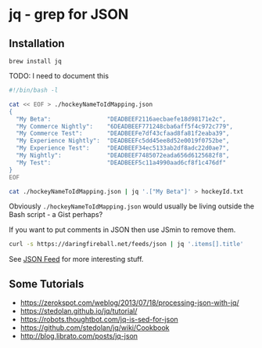 # jq - grep for JSON

## Installation

`brew install jq`

TODO: I need to document this

```bash
#!/bin/bash -l

cat << EOF > ./hockeyNameToIdMapping.json
{
  "My Beta":                "DEADBEEF2116aecbaefe18d98171e2c",
  "My Commerce Nightly":    "6DEADBEEF771248cba6aff5f4c972c779",
  "My Commerce Test":       "DEADBEEFe7df43cfaad8fa81f2eaba39",
  "My Experience Nightly":  "DEADBEEFc5dd45ee8d52e0019f0752be",
  "My Experience Test":     "DEADBEEF34ec5133ab2df8adc22d0ae7",
  "My Nightly":             "DEADBEEF7485072eada656d6125682f8",
  "My Test":                "DEADBEEF5c11a4990aad6cf8f1c476df"
}
EOF

cat ./hockeyNameToIdMapping.json | jq '.["My Beta"]' > hockeyId.txt
```

Obviously `./hockeyNameToIdMapping.json` would usually be living outside the Bash script - a Gist perhaps?

If you want to put comments in JSON then use JSmin to remove them.


```bash
curl -s https://daringfireball.net/feeds/json | jq '.items[].title'
```

See [JSON Feed](https://jsonfeed.org/2017/05/17/announcing_json_feed) for more interesting stuff.

## Some Tutorials

 * https://zerokspot.com/weblog/2013/07/18/processing-json-with-jq/
 * https://stedolan.github.io/jq/tutorial/
 * https://robots.thoughtbot.com/jq-is-sed-for-json
 * https://github.com/stedolan/jq/wiki/Cookbook
 * http://blog.librato.com/posts/jq-json
